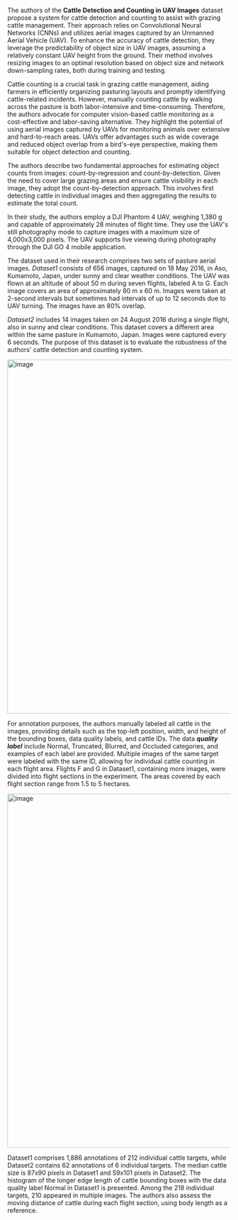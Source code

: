 The authors of the **Cattle Detection and Counting in UAV Images** dataset propose a system for cattle detection and counting to assist with grazing cattle management. Their approach relies on Convolutional Neural Networks (CNNs) and utilizes aerial images captured by an Unmanned Aerial Vehicle (UAV). To enhance the accuracy of cattle detection, they leverage the predictability of object size in UAV images, assuming a relatively constant UAV height from the ground. Their method involves resizing images to an optimal resolution based on object size and network down-sampling rates, both during training and testing.

Cattle counting is a crucial task in grazing cattle management, aiding farmers in efficiently organizing pasturing layouts and promptly identifying cattle-related incidents. However, manually counting cattle by walking across the pasture is both labor-intensive and time-consuming. Therefore, the authors advocate for computer vision-based cattle monitoring as a cost-effective and labor-saving alternative. They highlight the potential of using aerial images captured by UAVs for monitoring animals over extensive and hard-to-reach areas. UAVs offer advantages such as wide coverage and reduced object overlap from a bird's-eye perspective, making them suitable for object detection and counting.

The authors describe two fundamental approaches for estimating object counts from images: count-by-regression and count-by-detection. Given the need to cover large grazing areas and ensure cattle visibility in each image, they adopt the count-by-detection approach. This involves first detecting cattle in individual images and then aggregating the results to estimate the total count.

In their study, the authors employ a DJI Phantom 4 UAV, weighing 1,380 g and capable of approximately 28 minutes of flight time. They use the UAV's still photography mode to capture images with a maximum size of 4,000x3,000 pixels. The UAV supports live viewing during photography through the DJI GO 4 mobile application.

The dataset used in their research comprises two sets of pasture aerial images. *Dataset1* consists of 656 images, captured on 18 May 2016, in Aso, Kumamoto, Japan, under sunny and clear weather conditions. The UAV was flown at an altitude of about 50 m during seven flights, labeled A to G. Each image covers an area of approximately 80 m x 60 m. Images were taken at 2-second intervals but sometimes had intervals of up to 12 seconds due to UAV turning. The images have an 80% overlap.

*Dataset2* includes 14 images taken on 24 August 2016 during a single flight, also in sunny and clear conditions. This dataset covers a different area within the same pasture in Kumamoto, Japan. Images were captured every 6 seconds. The purpose of this dataset is to evaluate the robustness of the authors' cattle detection and counting system.

<img src="https://github.com/dataset-ninja/cattle-detection-and-counting-in-uav-images/assets/78355358/ee0a7db0-1f92-4d8a-8fb3-eb780ba9672a" alt="image" width="800">

For annotation purposes, the authors manually labeled all cattle in the images, providing details such as the top-left position, width, and height of the bounding boxes, data quality labels, and cattle IDs. The data ***quality label***  include Normal, Truncated, Blurred, and Occluded categories, and examples of each label are provided. Multiple images of the same target were labeled with the same ID, allowing for individual cattle counting in each flight area. Flights F and G in Dataset1, containing more images, were divided into flight sections in the experiment. The areas covered by each flight section range from 1.5 to 5 hectares.

<img src="https://github.com/dataset-ninja/cattle-detection-and-counting-in-uav-images/assets/78355358/8e04099d-b1f2-4653-8c78-d3035ab4d97e" alt="image" width="800">

Dataset1 comprises 1,886 annotations of 212 individual cattle targets, while Dataset2 contains 62 annotations of 6 individual targets. The median cattle size is 87x90 pixels in Dataset1 and 59x101 pixels in Dataset2. The histogram of the longer edge length of cattle bounding boxes with the data quality label Normal in Dataset1 is presented. Among the 218 individual targets, 210 appeared in multiple images. The authors also assess the moving distance of cattle during each flight section, using body length as a reference.
